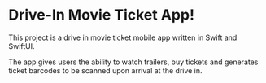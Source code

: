 # Drive-In Movie Ticket App!

This project is a drive in movie ticket mobile app written in Swift and SwiftUI. 

The app gives users the ability to watch trailers, buy tickets and generates ticket barcodes to be scanned upon arrival at the drive in. 

